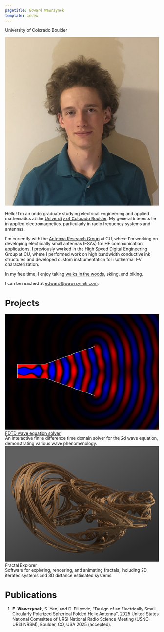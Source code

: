```yaml
---
pagetitle: Edward Wawrzynek
template: index
---
```


<p class="subtitle">University of Colorado Boulder</p>

<img src="images/edward_wawrzynek.jpg" class="headshot" alt="Edward R. Wawrzynek"/>

Hello! I'm an undergraduate studying electrical engineering and applied mathematics at the [University of Colorado Boulder](https://www.colorado.edu). My general interests lie in applied electromagnetics, particularly in radio frequency systems and antennas.

I'm currently with the [Antenna Research Group](https://www.colorado.edu/lab/antenna/) at CU, where I'm working on developing electrically small antennas (ESAs) for HF communication applications. I previously worked in the High Speed Digital Engineering Group at CU, where I performed work on high bandwidth conductive ink structures and developed custom instrumentation for isothermal I-V characterization.

In my free time, I enjoy taking [walks in the woods](/hiking.html), skiing, and biking. 

I can be reached at <a href="mailto: edward@wawrzynek.com">edward@wawrzynek.com</a>.

# Projects


<div class="project_cont">
<div class="project">
<div><img src="images/2024-05-28-fdtd-wave-equation/header.png"/></div>
<div class="project_title"><a href="fdtd_wave.html">FDTD wave equation solver</a></div>
<div class="project_summary">
An interactive finite difference time domain solver for the 2d wave equation, demonstrating various wave phenomenology.
</div>
<a class="project_link" href="fdtd_wave_eq.html"></a>
</div>
<div class="project">
<div><img src="images/2024-05-27-fractal-explorer/header.png"/></div>
<div class="project_title"><a href="http://fractal.wawrzynek.com">Fractal Explorer</a></div>
<div class="project_summary">
Software for exploring, rendering, and animating fractals, including 2D iterated systems and 3D distance estimated systems.
</div>
<a class="project_link" href="http://fractal.wawrzynek.com"></a>
</div>
</div>

# Publications
1. <b>E. Wawrzynek</b>, S. Yen, and D. Filipovic, "Design of an Electrically Small Circularly Polarized Spherical Folded Helix Antenna", 2025 United States National Committee of URSI National Radio Science Meeting (USNC-URSI NRSM), Boulder, CO, USA 2025 (accepted).

